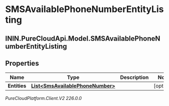 # SMSAvailablePhoneNumberEntityListing

## ININ.PureCloudApi.Model.SMSAvailablePhoneNumberEntityListing

## Properties

|Name | Type | Description | Notes|
|------------ | ------------- | ------------- | -------------|
| **Entities** | [**List&lt;SmsAvailablePhoneNumber&gt;**](SmsAvailablePhoneNumber) |  | [optional] |



_PureCloudPlatform.Client.V2 226.0.0_
